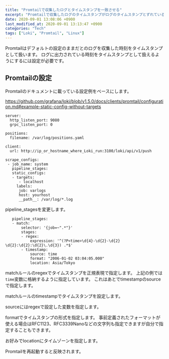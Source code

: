 ```yaml
---
title: "Promtailで収集したログとタイムスタンプを一致させる"
excerpt: "Promtailで収集したログのタイムスタンプがログのタイムスタンプとずれているときの対処"
date: 2020-09-01 13:08:06 +0900
last_modified_at: 2020-09-01 13:13:47 +0900
categories: "Tech"
tags: ["Loki", "Promtail", "Linux"]
---
```


Promtailはデフォルトの設定のままだとのログを収集した時刻をタイムスタンプとして扱います。
ログに出力されている時刻をタイムスタンプとして扱えるようにするには設定が必要です。

## Promtailの設定

Promtailのドキュメントに載っている設定例をベースにします。

https://github.com/grafana/loki/blob/v1.5.0/docs/clients/promtail/configuration.md#example-static-config-without-targets

```
server:
  http_listen_port: 9080
  grpc_listen_port: 0

positions:
  filename: /var/log/positions.yaml

client:
  url: http://ip_or_hostname_where_Loki_run:3100/loki/api/v1/push

scrape_configs:
 - job_name: system
   pipeline_stages:
   static_configs:
   - targets:
      - localhost
     labels:
      job: varlogs
      host: yourhost
      __path__: /var/log/*.log
```

pipeline\_stagesを変更します。

```
   pipeline_stages:
   - match:
       selector: '{job=~".*"}'
       stages:
       - regex:
           expression: '^(?P<time>\d{4}-\d{2}-\d{2} \d{2}:\d{2}:\d{2}\.\d{3}) .*$'
       - timestamp:
           source: time
           format: "2006-01-02 03:04:05.000"
           location: Asia/Tokyo
```

matchルールのregexでタイムスタンプを正規表現で指定します。
上記の例では`time`変数に格納するように指定しています。
これはあとでtimestampのsourceで指定します。

matchルールのtimestampでタイムスタンプを設定します。

sourceにはregexで設定した変数を指定します。

formatでタイムスタンプの形式を指定します。
事前定義されたフォーマットが使える場合はRFC1123、RFC3339Nanoなどの文字列も指定できますが自分で指定することもできます。

お好みでlocationにタイムゾーンを指定します。

Promtailを再起動すると反映されます。

